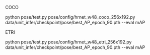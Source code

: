 COCO

python pose/test.py pose/config/hrnet_w48_coco_256x192.py data/unit_infer/checkpoint/pose/best_AP_epoch_90.pth --eval mAP

ETRI

python pose/test.py pose/config/hrnet_w48_etri_256x192.py data/unit_infer/checkpoint/pose/best_AP_epoch_90.pth --eval mAP
